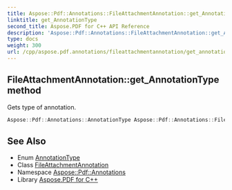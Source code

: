 ```yaml
---
title: Aspose::Pdf::Annotations::FileAttachmentAnnotation::get_AnnotationType method
linktitle: get_AnnotationType
second_title: Aspose.PDF for C++ API Reference
description: 'Aspose::Pdf::Annotations::FileAttachmentAnnotation::get_AnnotationType method. Gets type of annotation in C++.'
type: docs
weight: 300
url: /cpp/aspose.pdf.annotations/fileattachmentannotation/get_annotationtype/
---
```

## FileAttachmentAnnotation::get_AnnotationType method


Gets type of annotation.

```cpp
Aspose::Pdf::Annotations::AnnotationType Aspose::Pdf::Annotations::FileAttachmentAnnotation::get_AnnotationType() override
```

## See Also

* Enum [AnnotationType](../../annotationtype/)
* Class [FileAttachmentAnnotation](../)
* Namespace [Aspose::Pdf::Annotations](../../)
* Library [Aspose.PDF for C++](../../../)
